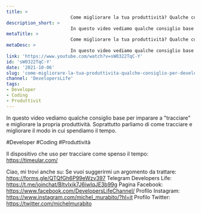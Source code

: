 ```yaml
---
title: > 
                        Come migliorare la tua produttività? Qualche consiglio per Developer!
description_short: > 
                        In questo video vediamo qualche consiglio base per imparare a "tracciare" e migliorare la propria produttività. Soprattutto ...
metaTitle: > 
                        Come migliorare la tua produttività? Qualche consiglio per Developer!
metaDesc: > 
                        In questo video vediamo qualche consiglio base per imparare a "tracciare" e migliorare la propria produttività. Soprattutto ...
link: 'https://www.youtube.com/watch?v=sW0322TqC-Y'
id: 'sW0322TqC-Y'
date: '2021-10-06'
slug: 'come-migliorare-la-tua-produttivita-qualche-consiglio-per-developer'
channel: 'DevelopersLife'
tags: 
- Developer
- Coding
- Produttivit
---
```

In questo video vediamo qualche consiglio base per imparare a "tracciare" e migliorare la propria produttività. Soprattutto parliamo di come tracciare e migliorare il modo in cui spendiamo il tempo.

#Developer #Coding #Produttività

Il dispositivo che uso per tracciare come spenso il tempo: https://timeular.com/

Ciao, mi trovi anche su:
Se vuoi suggerirmi un argomento da trattare: https://forms.gle/QTQfGh6P99eWzv397
Telegram Developers Life: https://t.me/joinchat/BItvlxik7J6iwIqJE3b99g
Pagina Facebook: https://www.facebook.com/DevelopersLifeChannel/
Profilo Instagram: https://www.instagram.com/michel_murabito/?hl=it
Profilo Twitter: https://twitter.com/michelmurabito​